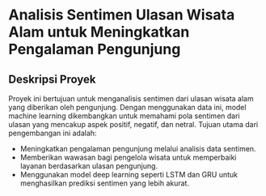 # Analisis Sentimen Ulasan Wisata Alam untuk Meningkatkan Pengalaman Pengunjung
## Deskripsi Proyek

Proyek ini bertujuan untuk menganalisis sentimen dari ulasan wisata alam yang diberikan oleh pengunjung. Dengan menggunakan data ini, model machine learning dikembangkan untuk memahami pola sentimen dari ulasan yang mencakup aspek positif, negatif, dan netral. Tujuan utama dari pengembangan ini adalah:

- Meningkatkan pengalaman pengunjung melalui analisis data sentimen.
- Memberikan wawasan bagi pengelola wisata untuk memperbaiki layanan berdasarkan ulasan pengunjung.
- Menggunakan model deep learning seperti LSTM dan GRU untuk menghasilkan prediksi sentimen yang lebih akurat.

